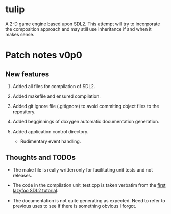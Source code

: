# tulip
A 2-D game engine based upon SDL2. This attempt will try to incorporate the composition approach and may still use inheritance if and when it makes sense.

# Patch notes v0p0

## New features
  1. Added all files for compilation of SDL2.

  2. Added makefile and ensured compilation.

  3. Added git ignore file (.gitignore) to avoid commiting object files to the repository.

  4. Added begginnings of doxygen automatic documentation generation.

  5. Added application control directory.
      * Rudimentary event handling.

## Thoughts and TODOs
  * The make file is really written only for facilitating unit tests and not releases.

  * The code in the compilation unit_test.cpp is taken verbatim from the [first lazyfoo SDL2 tutorial](https://lazyfoo.net/tutorials/SDL/01_hello_SDL/index.php).

  * The documentation is not quite generating as expected. Need to refer to previous uses to see if there is something obvious I forgot.
